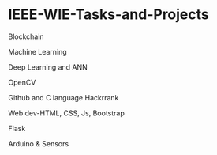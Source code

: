 # IEEE-WIE-Tasks-and-Projects

Blockchain

Machine Learning

Deep Learning and ANN

OpenCV

Github and C language Hackrrank

Web dev-HTML, CSS, Js, Bootstrap

Flask

Arduino & Sensors
